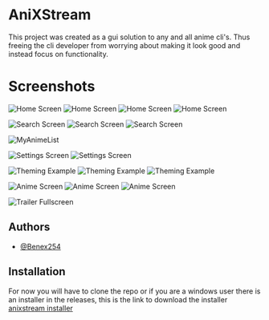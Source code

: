 
# AniXStream

This project was created as a gui solution to any and all anime cli's. Thus freeing the cli developer from worrying about making it look good and instead focus on functionality.

# Screenshots
![Home Screen](https://github.com/Benex254/aniXstream/blob/master/assets/screenshots/home_1.png)
![Home Screen](https://github.com/Benex254/aniXstream/blob/master/assets/screenshots/home_2.png)
![Home Screen](https://github.com/Benex254/aniXstream/blob/master/assets/screenshots/home_3.png)
![Home Screen](https://github.com/Benex254/aniXstream/blob/master/assets/screenshots/home_4.png)

![Search Screen](https://github.com/Benex254/aniXstream/blob/master/assets/screenshots/search_1.png)
![Search Screen](https://github.com/Benex254/aniXstream/blob/master/assets/screenshots/search_2.png)
![Search Screen](https://github.com/Benex254/aniXstream/blob/master/assets/screenshots/search_3.png)

![MyAnimeList](https://github.com/Benex254/aniXstream/blob/master/assets/screenshots/myanimelist.png)

![Settings Screen](https://github.com/Benex254/aniXstream/blob/master/assets/screenshots/settings_1.png)
![Settings Screen](https://github.com/Benex254/aniXstream/blob/master/assets/screenshots/settings_2.png)

![Theming Example](https://github.com/Benex254/aniXstream/blob/master/assets/screenshots/theme_example_1.png)
![Theming Example](https://github.com/Benex254/aniXstream/blob/master/assets/screenshots/theme_example_2.png)
![Theming Example](https://github.com/Benex254/aniXstream/blob/master/assets/screenshots/theme_example_3.png)

![Anime Screen](https://github.com/Benex254/aniXstream/blob/master/assets/screenshots/anime_screen.png)
![Anime Screen](https://github.com/Benex254/aniXstream/blob/master/assets/screenshots/anime_screen_1.png)
![Anime Screen](https://github.com/Benex254/aniXstream/blob/master/assets/screenshots/anime_screen_2.png)


![Trailer Fullscreen](https://github.com/Benex254/aniXstream/blob/master/assets/screenshots/trailer_fullscreen.png)


## Authors

- [@Benex254](https://github.com/Benex254/aniXstream)


## Installation
For now you will have to clone the repo or if you are a windows user there is an installer in the releases, this is the link to download the installer [anixstream installer](https://github.com/Benex254/aniXstream/releases/download/v0.10.0/AniXStream.Installer.exe)

